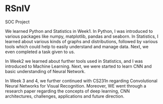 # RSnIV
SOC Project

We learned Python and Statistics in Week1.
  In Python, I was introduced to various packages like numpy, matplotlib, pandas and seaborn.
  In Statistics, I learned about various kinds of graphs and distributions, followed by various tools which could help to easily understand and manage data.
  Next, we even completed a task given to us.
  
In Week2 we learned about further tools used in Statistics, and I was introduced to Machine Learning.
  Next, we were started to learn CNN and basic understanding of Neural Network.
  
In Week 3 and 4, we further continued with CS231n regarding Convolutional Neural Networks for Visual Recognition.
  Moreover, WE went through a research paper regarding the concepts of deep learning, CNN architectures, challenges, applications and future direction.
